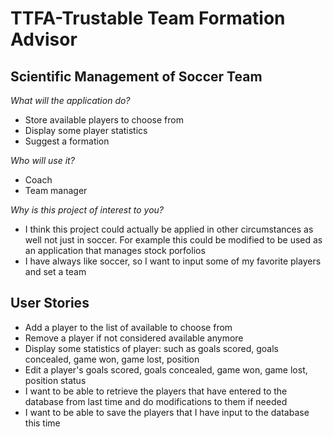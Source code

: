 # TTFA-Trustable Team Formation Advisor

## Scientific Management of Soccer Team


*What will the application do?*
- Store available players to choose from
- Display some player statistics
- Suggest a formation 

*Who will use it?*
- Coach
- Team manager
 
*Why is this project of interest to you?*
- I think this project could actually be applied in other
circumstances as well not just in soccer. For
example this could be modified to be used
as an application that manages stock porfolios
- I have always like soccer, so I want to input 
some of my favorite players and set a team

## User Stories
- Add a player to the list of available to choose from
- Remove a player if not considered available anymore
- Display some statistics of player: such as goals scored,
  goals concealed, game won, game lost, position
- Edit a player's goals scored, goals concealed, game won,
  game lost, position status
- I want to be able to retrieve the players that
  have entered to the database from last time and do
  modifications to them if needed
- I want to be able to save the players that I have
  input to the database this time